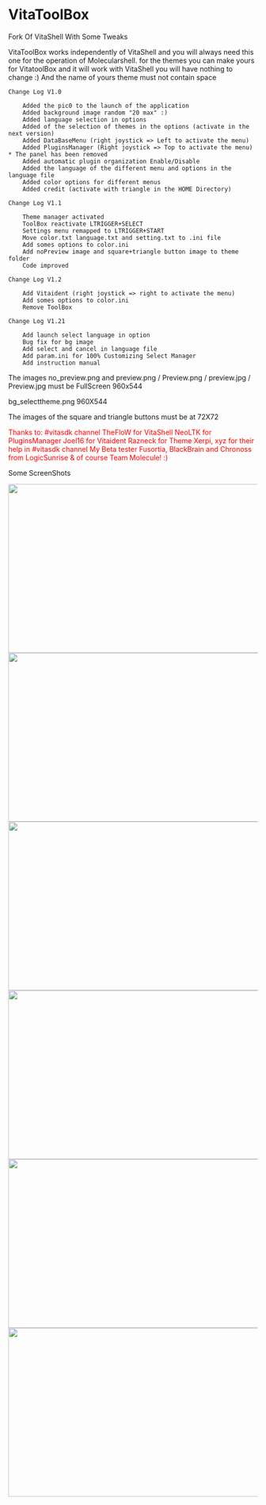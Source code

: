 # VitaToolBox
Fork Of VitaShell With Some Tweaks

VitaToolBox works independently of VitaShell and you will always need this one for the operation of Molecularshell. for the themes you can make yours for VitatoolBox and it will work with VitaShell you will have nothing to change :) And the name of yours theme must not contain space

    Change Log V1.0

        Added the pic0 to the launch of the application
        Added background image random "20 max" :)
        Added language selection in options
        Added of the selection of themes in the options (activate in the next version)
        Added DataBaseMenu (right joystick => Left to activate the menu)
        Added PluginsManager (Right joystick => Top to activate the menu) * The panel has been removed
        Added automatic plugin organization Enable/Disable
        Added the language of the different menu and options in the language file
        Added color options for different menus
        Added credit (activate with triangle in the HOME Directory)

    Change Log V1.1

        Theme manager activated
        ToolBox reactivate LTRIGGER+SELECT
        Settings menu remapped to LTRIGGER+START
        Move color.txt language.txt and setting.txt to .ini file
        Add somes options to color.ini
        Add noPreview image and square+triangle button image to theme folder
        Code improved

    Change Log V1.2

        Add Vitaident (right joystick => right to activate the menu)
        Add somes options to color.ini
        Remove ToolBox

    Change Log V1.21

        Add launch select language in option
        Bug fix for bg image
        Add select and cancel in language file
        Add param.ini for 100% Customizing Select Manager
        Add instruction manual

The images no_preview.png and preview.png / Preview.png / preview.jpg / Preview.jpg must be FullScreen 960x544

bg_selecttheme.png 960X544

The images of the square and triangle buttons must be at 72X72

<p style='color:red'>Thanks to: #vitasdk channel
           TheFloW for VitaShell
           NeoLTK for PluginsManager
           Joel16 for Vitaident
           Razneck for Theme
           Xerpi, xyz for their help in #vitasdk channel 
           My Beta tester Fusortia, BlackBrain and Chronoss from LogicSunrise
           & of course Team Molecule! :)</p>

Some ScreenShots

<img height="340" width="600" src="http://www.bmk.hamtek-solutions.com/images/articles/vitatoolbox/1.jpg" />
<br>
<img height="340" width="600" src="http://www.bmk.hamtek-solutions.com/images/articles/vitatoolbox/2.jpg" />
<br>
<img height="340" width="600" src="http://www.bmk.hamtek-solutions.com/images/articles/vitatoolbox/3.jpg" />
<br>
<img height="340" width="600" src="http://www.bmk.hamtek-solutions.com/images/articles/vitatoolbox/4.jpg" />
<br>
<img height="340" width="600" src="http://www.bmk.hamtek-solutions.com/images/articles/vitatoolbox/5.jpg" />
<br>
<img height="340" width="600" src="http://www.bmk.hamtek-solutions.com/images/articles/vitatoolbox/6.jpg" />
<br>
